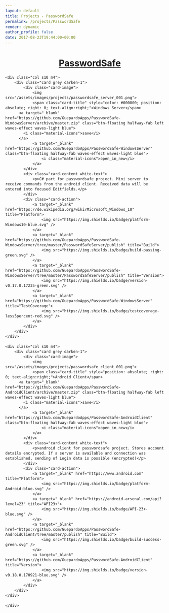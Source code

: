 ```yaml
---
layout: default
title: Projects - PasswordSafe
permalink: /projects/PasswordSafe
render: dynamic
author_profile: false
date: 2017-08-23T19:44:00+00:00
---
```


<div style="width: 100%;text-align: center;margin:15px;text-decoration: underline;">
	<h1>PasswordSafe</h1>
</div>

<div>
  <link href="https://fonts.googleapis.com/icon?family=Material+Icons" rel="stylesheet">

  <div class="row" >

  	<div class="col s10 m4">
  		<div class="card grey darken-1">
  			<div class="card-image">
  				<img src="/assets/images/projects/passwordsafe_server_001.png">
  				<span class="card-title" style="color: #000000; position: absolute; right: 0; text-align:right;">Windows Server</span>
          <a target="_blank" href="https://github.com/GuepardoApps/PasswordSafe-WindowsServer/archive/master.zip" class="btn-floating halfway-fab left waves-effect waves-light blue">
            <i class="material-icons">save</i>
          </a>
  				<a target="_blank" href="https://github.com/GuepardoApps/PasswordSafe-WindowsServer" class="btn-floating halfway-fab waves-effect waves-light blue">
  					<i class="material-icons">open_in_new</i>
  				</a>
  			</div>
  			<div class="card-content white-text">
  				<p>C# part for passwordsafe project. Mini server to receive commands from the android client. Received data will be entered into focused Editfields.</p>
  			</div>
  			<div class="card-action">
  				<a target="_blank" href="https://de.wikipedia.org/wiki/Microsoft_Windows_10" title="Platform">
  					<img src="https://img.shields.io/badge/platform-Windows10-blue.svg" />
  				</a>
  				<a target="_blank" href="https://github.com/GuepardoApps/PasswordSafe-WindowsServer/tree/master/PasswordSafeServer/publish" title="Build">
  					<img src="https://img.shields.io/badge/build-passing-green.svg" />
  				</a>
  				<a target="_blank" href="https://github.com/GuepardoApps/PasswordSafe-WindowsServer/tree/master/PasswordSafeServer/publish" title="Version">
  					<img src="https://img.shields.io/badge/version-v0.17.0.17235-green.svg" />
  				</a>
  				<a target="_blank" href="https://github.com/GuepardoApps/PasswordSafe-WindowsServer" title="TestCoverage">
  					<img src="https://img.shields.io/badge/testcoverage-less5percent-red.svg" />
  				</a>
  			</div>
  		</div>
  	</div>

  	<div class="col s10 m4">
  		<div class="card grey darken-1">
  			<div class="card-image">
  				<img src="/assets/images/projects/passwordsafe_client_001.png">
  				<span class="card-title" style="position: absolute; right: 0; text-align:right;">Android Client</span>
          <a target="_blank" href="https://github.com/GuepardoApps/PasswordSafe-AndroidClient/archive/master.zip" class="btn-floating halfway-fab left waves-effect waves-light blue">
            <i class="material-icons">save</i>
          </a>
  				<a target="_blank" href="https://github.com/GuepardoApps/PasswordSafe-AndroidClient" class="btn-floating halfway-fab waves-effect waves-light blue">
  					<i class="material-icons">open_in_new</i>
  				</a>
  			</div>
  			<div class="card-content white-text">
  				<p>android client for passwordsafe project. Stores account details encrypted. If a server is available and connection was established, sending of Login data is possible (encrypted)</p>
  			</div>
  			<div class="card-action">
  				<a target="_blank" href="https://www.android.com" title="Platform">
  					<img src="https://img.shields.io/badge/platform-Android-blue.svg" />
  				</a>
  				<a target="_blank" href="https://android-arsenal.com/api?level=23" title="API23+">
  					<img src="https://img.shields.io/badge/API-23+-blue.svg" />
  				</a>
  				<a target="_blank" href="https://github.com/GuepardoApps/PasswordSafe-AndroidClient/tree/master/publish" title="Build">
  					<img src="https://img.shields.io/badge/build-success-green.svg" />
  				</a>
  				<a target="_blank" href="https://github.com/GuepardoApps/PasswordSafe-AndroidClient" title="Version">
  					<img src="https://img.shields.io/badge/version-v0.18.0.170921-blue.svg" />
  				</a>
  			</div>
  		</div>
  	</div>

	</div>
</div>
